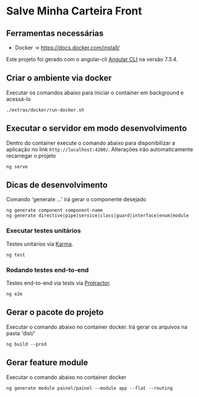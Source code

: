 # Salve Minha Carteira Front

## Ferramentas necessárias
* Docker -> https://docs.docker.com/install/

Este projeto foi gerado com o angular-cli [Angular CLI](https://github.com/angular/angular-cli) na versão 7.3.4.

## Criar o ambiente via docker

Executar os comandos abaixo para iniciar o container em background e acessá-lo
```
./extras/docker/run-docker.sh
```

## Executar o servidor em modo desenvolvimento

Dentro do container execute o comando abaixo para disponibilizar a aplicação no link `http://localhost:4200/`. Alterações irão automaticamente recarregar o projeto
```
ng serve
```

## Dicas de desenvolvimento

Comando 'generate ...' irá gerar o componente desejado 
```
ng generate component component-name
ng generate directive|pipe|service|class|guard|interface|enum|module
```

### Executar testes unitários

Testes unitários via [Karma](https://karma-runner.github.io).
```
ng test
```

### Rodando testes end-to-end

Testes end-to-end via tests via [Protractor](http://www.protractortest.org/).
```
ng e2e
```

## Gerar o pacote do projeto

Executar o comando abaixo no container docker. Irá gerar os arquivos na pasta 'dist/'
```
ng build --prod
```

## Gerar feature module

Executar o comando abaixo no container docker
```
ng generate module painel/painel --module app --flat --routing
```